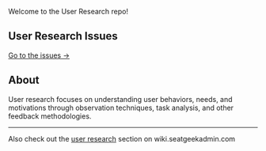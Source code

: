 Welcome to the User Research repo! 

## User Research Issues

[Go to the issues &rarr;](https://github.com/seatgeek/user-research/issues)

## About

User research focuses on understanding user behaviors, needs, and motivations through observation techniques, task analysis, and other feedback methodologies. 

---

Also check out the [user research](https://seatgeek.atlassian.net/wiki/spaces/UR/overview) section on wiki.seatgeekadmin.com



